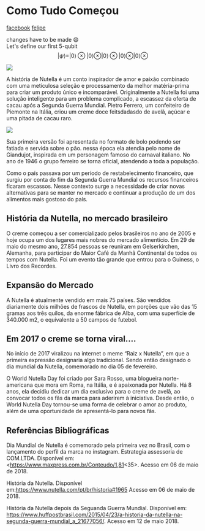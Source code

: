 # Como Tudo Começou
[facebook](http://www.facebook.com)
[felipe](.md)

changes have to be made :smile:  
Let's define our first 5-qubit  
$$
|\psi\rangle = |0\rangle\otimes|0\rangle\otimes|0\rangle\otimes|0\rangle\otimes|0\rangle\otimes
$$

![](https://miro.medium.com/max/1400/1*Xf6GgaxTPlg83Qo5tTfI8w.jpeg)

A história de Nutella é um conto inspirador de amor e paixão combinado com uma meticulosa seleção e processamento da melhor matéria-prima para criar um produto único e incomparável. Originalmente a Nutella foi uma solução inteligente para um problema complicado, a escassez da oferta de cacau após a Segunda Guerra Mundial. Pietro Ferrero, um confeiteiro de Piemonte na Itália, criou um creme doce feitsdadasdo de avelã, açúcar e uma pitada de cacau raro.

![](https://miro.medium.com/max/1000/1*oBmu3F_HiFEA1PODguXvpA.png)

Sua primeira versão foi apresentada no formato de bolo podendo ser fatiada e servida sobre o pão. nessa época ela atendia pelo nome de Giandujot, inspirada em um personagem famoso do carnaval italiano. No ano de 1946 o grupo ferreiro se torna oficial, atendendo a toda a população.

Como o país passava por um período de restabelecimento financeiro, que surgiu por conta do fim da Segunda Guerra Mundial os recursos financeiros ficaram escassos. Nesse contexto surge a necessidade de criar novas alternativas para se manter no mercado e continuar a produção de um dos alimentos mais gostoso do país.

## História da Nutella, no mercado brasileiro

O creme começou a ser comercializado pelos brasileiros no ano de 2005 e hoje ocupa um dos lugares mais nobres do mercado alimentício. Em 29 de maio do mesmo ano, 27.854 pessoas se reuniram em Gelserkirchen, Alemanha, para participar do Maior Café da Manhã Continental de todos os tempos com Nutella. Foi um evento tão grande que entrou para o Guiness, o Livro dos Recordes.

## Expansão do Mercado

A Nutella é atualmente vendido em mais 75 países. São vendidos diariamente dois milhões de frascos de Nutella, em porções que vão das 15 gramas aos três quilos, da enorme fábrica de Alba, com uma superfície de 340.000 m2, o equivalente a 50 campos de futebol.

## Em 2017 o creme se torna viral….

No início de 2017 viralizou na internet o meme “Raiz x Nutella”, em que a primeira expressão designaria algo tradicional. Sendo então designado o dia mundial da Nutella, comemorado no dia 05 de fevereiro.

O World Nutella Day foi criado por Sara Rosso, uma blogueira norte-americana que mora em Roma, na Itália, e é apaixonada por Nutella. Há 8 anos, ela decidiu dedicar um dia exclusivo para o creme de avelã, ao convocar todos os fãs da marca para aderirem à iniciativa. Desde então, o World Nutella Day tornou-se uma forma de celebrar o amor ao produto, além de uma oportunidade de apresentá-lo para novos fãs.

## Referências Bibliográficas

Dia Mundial de Nutella é comemorado pela primeira vez no Brasil, com o lançamento do perfil da marca no instagram. Estrategia assessoria de COM.LTDA. Disponível em: <https://www.maxpress.com.br/Conteudo/1,81<35>. Acesso em 06 de maio de 2018.

História da Nutella. Disponível em:<https://www.nutella.com/pt/br/historia#1965> Acesso em 06 de maio de 2018.

História da Nutella depois da Seguanda Guerra Mundial. Disponível em: <https://www.huffpostbrasil.com/2015/04/23/a-historia-da-nutella-na-segunda-guerra-mundial_a_21677056/>. Acesso em 12 de maio 2018.
